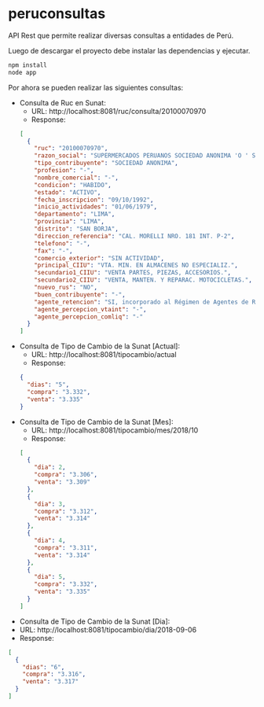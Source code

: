 # peruconsultas
API Rest que permite realizar diversas consultas a entidades de Perú.

Luego de descargar el proyecto debe instalar las dependencias y ejecutar.
```javascript
npm install
node app
```

Por ahora se pueden realizar las siguientes consultas:
* Consulta de Ruc en Sunat: 
  * URL: http://localhost:8081/ruc/consulta/20100070970
  * Response:
  ```json
  [
    {
      "ruc": "20100070970",
      "razon_social": "SUPERMERCADOS PERUANOS SOCIEDAD ANONIMA 'O ' S.P.S.A.",
      "tipo_contribuyente": "SOCIEDAD ANONIMA",
      "profesion": "-",
      "nombre_comercial": "-",
      "condicion": "HABIDO",
      "estado": "ACTIVO",
      "fecha_inscripcion": "09/10/1992",
      "inicio_actividades": "01/06/1979",
      "departamento": "LIMA",
      "provincia": "LIMA",
      "distrito": "SAN BORJA",
      "direccion_referencia": "CAL. MORELLI NRO. 181 INT. P-2",
      "telefono": "-",
      "fax": "-",
      "comercio_exterior": "SIN ACTIVIDAD",
      "principal_CIIU": "VTA. MIN. EN ALMACENES NO ESPECIALIZ.",
      "secundario1_CIIU": "VENTA PARTES, PIEZAS, ACCESORIOS.",
      "secundario2_CIIU": "VENTA, MANTEN. Y REPARAC. MOTOCICLETAS.",
      "nuevo_rus": "NO",
      "buen_contribuyente": "-",
      "agente_retencion": "SI, incorporado al Régimen de Agentes de Retención de IGV (R.S.037-2002) a partir del 01/06/2002",
      "agente_percepcion_vtaint": "-",
      "agente_percepcion_comliq": "-"
    }
  ]
  ```
* Consulta de Tipo de Cambio de la Sunat [Actual]: 
  * URL: http://localhost:8081/tipocambio/actual
  * Response:
  ```json
  {
    "dias": "5",
    "compra": "3.332",
    "venta": "3.335"
  }
  ```
* Consulta de Tipo de Cambio de la Sunat [Mes]: 
  * URL: http://localhost:8081/tipocambio/mes/2018/10
  * Response:
  ```json
  [
    {
      "dia": 2,
      "compra": "3.306",
      "venta": "3.309"
    },
    {
      "dia": 3,
      "compra": "3.312",
      "venta": "3.314"
    },
    {
      "dia": 4,
      "compra": "3.311",
      "venta": "3.314"
    },
    {
      "dia": 5,
      "compra": "3.332",
      "venta": "3.335"
    }
  ]
  ```
 * Consulta de Tipo de Cambio de la Sunat [Dia]: 
  * URL: http://localhost:8081/tipocambio/dia/2018-09-06
  * Response:
  ```json
  [
    {
      "dias": "6",
      "compra": "3.316",
      "venta": "3.317"
    }
  ]
  ```
